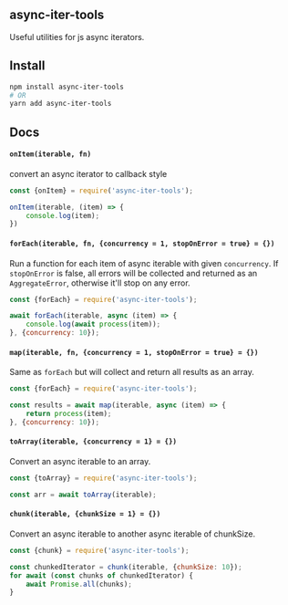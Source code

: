 ## async-iter-tools
Useful utilities for js async iterators.

## Install
```sh
npm install async-iter-tools
# OR
yarn add async-iter-tools
```

## Docs

#### `onItem(iterable, fn)`
convert an async iterator to callback style
```js
const {onItem} = require('async-iter-tools');

onItem(iterable, (item) => {
    console.log(item);
})
```

#### `forEach(iterable, fn, {concurrency = 1, stopOnError = true} = {})`
Run a function for each item of async iterable with given `concurrency`. If `stopOnError` is false, all errors will be collected and returned as an `AggregateError`, otherwise it'll stop on any error.
```js
const {forEach} = require('async-iter-tools');

await forEach(iterable, async (item) => {
    console.log(await process(item));
}, {concurrency: 10});
```

#### `map(iterable, fn, {concurrency = 1, stopOnError = true} = {})`
Same as `forEach` but will collect and return all results as an array.
```js
const {forEach} = require('async-iter-tools');

const results = await map(iterable, async (item) => {
    return process(item);
}, {concurrency: 10});
```

#### `toArray(iterable, {concurrency = 1} = {})`
Convert an async iterable to an array.
```js
const {toArray} = require('async-iter-tools');

const arr = await toArray(iterable);
```

#### `chunk(iterable, {chunkSize = 1} = {})`
Convert an async iterable to another async iterable of chunkSize.
```js
const {chunk} = require('async-iter-tools');

const chunkedIterator = chunk(iterable, {chunkSize: 10});
for await (const chunks of chunkedIterator) {
    await Promise.all(chunks);
}
```

